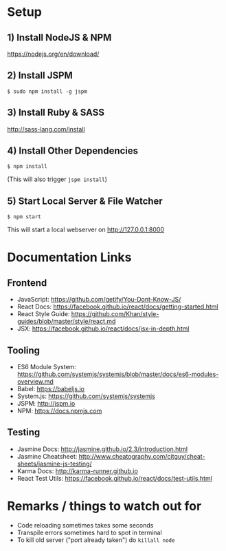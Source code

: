 # Setup

## 1) Install NodeJS & NPM

https://nodejs.org/en/download/

## 2) Install JSPM

    $ sudo npm install -g jspm

## 3) Install Ruby & SASS

http://sass-lang.com/install

## 4) Install Other Dependencies

    $ npm install

(This will also trigger `jspm install`)

## 5) Start Local Server & File Watcher

    $ npm start

This will start a local webserver on http://127.0.0.1:8000

# Documentation Links
## Frontend

- JavaScript: https://github.com/getify/You-Dont-Know-JS/
- React Docs: https://facebook.github.io/react/docs/getting-started.html
- React Style Guide: https://github.com/Khan/style-guides/blob/master/style/react.md
- JSX: https://facebook.github.io/react/docs/jsx-in-depth.html

## Tooling

- ES6 Module System: https://github.com/systemjs/systemjs/blob/master/docs/es6-modules-overview.md
- Babel: https://babeljs.io
- System.js: https://github.com/systemjs/systemjs
- JSPM: http://jspm.io
- NPM: https://docs.npmjs.com

## Testing

- Jasmine Docs: http://jasmine.github.io/2.3/introduction.html
- Jasmine Cheatsheet: http://www.cheatography.com/citguy/cheat-sheets/jasmine-js-testing/
- Karma Docs: http://karma-runner.github.io
- React Test Utils: https://facebook.github.io/react/docs/test-utils.html

# Remarks / things to watch out for

- Code reloading sometimes takes some seconds
- Transpile errors sometimes hard to spot in terminal
- To kill old server ("port already taken") do `killall node`
